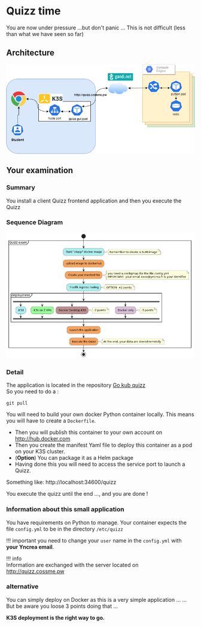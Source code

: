 # Quizz time 
You are now under pressure ...but don't panic ... 
This is not difficult (less than what we have seen so far)

## Architecture
![K8SExam](../files/kubernetes/quizzExam.png "Quizz Exam")

## Your examination

### Summary
You install a client Quizz frontend application and then you execute the Quizz

### Sequence Diagram
![K8SExamDiagActivity](../files/kubernetes/quizzExamDiagAct.png "Quizz Exam Diag Activity")

### Detail
The application is located in the repository [Go kub quizz](https://github.com/omerlin/gokubquizz.git)  
So you need to do a :

```
git pull
```

You will need to build your own docker Python container locally.
This means you will have to create a `Dockerfile`.

* Then you will publish this container to your own account on http://hub.docker.com
* Then you create the manifest Yaml file to deploy this container as a pod on your K3S cluster.
* (**Option**) You can package it as a Helm package
* Having done this you will need to access the service port to launch a Quizz.

Something like:
http://localhost:34600/quizz

You execute the quizz until the end ..., and you are done !

### Information about this small application
You have requirements on Python to manage.
Your container expects the file `config.yml` to be in the directory `/etc/quizz`

!!! important
    you need to change your `user` name in the `config.yml` with **your Yncrea email**.

!!! info    
    Information are exchanged with the server located on http://quizz.cossme.pw

### alternative
You can simply deploy on Docker as this is a very simple application ...
... But be aware you loose 3 points doing that ...   

**K3S deployment is the right way to go.**
